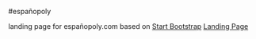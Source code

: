 #españopoly

landing page for españopoly.com based on [Start Bootstrap](http://startbootstrap.com/) [Landing Page](http://startbootstrap.com/template-overviews/landing-page/)